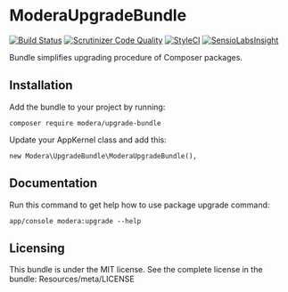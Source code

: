 # ModeraUpgradeBundle

[![Build Status](https://travis-ci.org/modera/foundation.svg?branch=master)](https://travis-ci.org/modera/foundation)
[![Scrutinizer Code Quality](https://scrutinizer-ci.com/g/modera/ModeraUpgradeBundle/badges/quality-score.png?b=master)](https://scrutinizer-ci.com/g/modera/ModeraUpgradeBundle/?branch=master)
[![StyleCI](https://styleci.io/repos/29133176/shield)](https://styleci.io/repos/29133176)
[![SensioLabsInsight](https://insight.sensiolabs.com/projects/e0f6dba2-92a4-4be3-a311-c5e2c1226caf/mini.png)](https://insight.sensiolabs.com/projects/e0f6dba2-92a4-4be3-a311-c5e2c1226caf)

Bundle simplifies upgrading procedure of Composer packages.

## Installation

Add the bundle to your project by running:

    composer require modera/upgrade-bundle

Update your AppKernel class and add this:

    new Modera\UpgradeBundle\ModeraUpgradeBundle(),

## Documentation

Run this command to get help how to use package upgrade command:

    app/console modera:upgrade --help

## Licensing

This bundle is under the MIT license. See the complete license in the bundle:
Resources/meta/LICENSE
